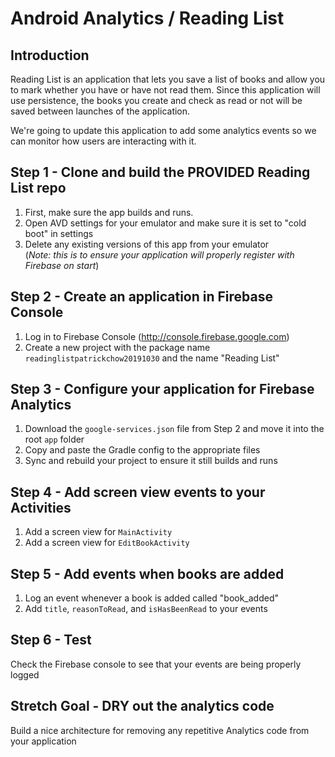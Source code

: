 # Android Analytics / Reading List

## Introduction

Reading List is an application that lets you save a list of books and allow you to mark whether you 
have or have not read them. Since this application will use persistence, the books you create and 
check as read or not will be saved between launches of the application.

We're going to update this application to add some analytics events so we can monitor how users 
are interacting with it.

## Step 1 - Clone and build the **PROVIDED** Reading List repo
1. First, make sure the app builds and runs.  
2. Open AVD settings for your emulator and make sure it is set to "cold boot" in settings
3. Delete any existing versions of this app from your emulator    
(_Note: this is to ensure your application will properly register with Firebase on start_)

## Step 2 - Create an application in Firebase Console
1. Log in to Firebase Console (http://console.firebase.google.com)
2. Create a new project with the package name `readinglistpatrickchow20191030` and the name "Reading List"

## Step 3 - Configure your application for Firebase Analytics
1. Download the `google-services.json` file from Step 2 and move it into the root `app` folder
2. Copy and paste the Gradle config to the appropriate files
3. Sync and rebuild your project to ensure it still builds and runs

## Step 4 - Add screen view events to your Activities
1. Add a screen view for `MainActivity`
2. Add a screen view for `EditBookActivity`

## Step 5 - Add events when books are added
1. Log an event whenever a book is added called "book_added"
2. Add `title`, `reasonToRead`, and `isHasBeenRead` to your events

## Step 6 - Test
Check the Firebase console to see that your events are being properly logged

## Stretch Goal - DRY out the analytics code
Build a nice architecture for removing any repetitive Analytics code from your application
